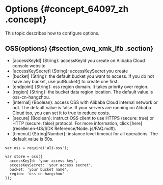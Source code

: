 # Options {#concept_64097_zh .concept}

This topic describes how to configure options.

## OSS\(options\) {#section_cwq_xmk_lfb .section}

-   \[accessKeyId\] \{String\}: accessKeyId you create on Alibaba Cloud console website
-   \[accessKeySecret\] \{String\}: accessKeySecret you create
-   \[bucket\] \{String\}: the default bucket you want to access. If you do not have any bucket, use putBucket\(\) to create one first.
-   \[endpoint\] \{String\}: oss region domain. It takes priority over region.
-   \[region\] \{String\}: the bucket data region location. The default value is oss-cn-hangzhou.
-   \[internal\] \{Boolean\}: access OSS with Alibaba Cloud internal network or not. The default value is false. If your servers are running on Alibaba Cloud too, you can set it to true to reduce costs.
-   \[secure\] \{Boolean\}: instruct OSS client to use HTTPS \(secure: true\) or HTTP \(secure: false\) protocol. For more information, click [here](reseller.en-US/SDK Reference/Node. js/FAQ.md#).
-   \[timeout\] \{String|Number\}: instance level timeout for all operations. The default value is 60s.

```
var oss = require('ali-oss');

var store = oss({
  accessKeyId: 'your access key',
  accessKeySecret: 'your access secret',
  bucket: 'your bucket name',
  region: 'oss-cn-hangzhou'
});

```

